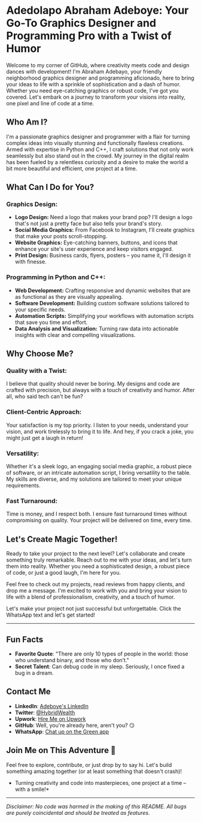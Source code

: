 # Adedolapo Abraham Adeboye: Your Go-To Graphics Designer and Programming Pro with a Twist of Humor

Welcome to my corner of GitHub, where creativity meets code and design dances with development! I'm Abraham Adebayo, your friendly neighborhood graphics designer and programming aficionado, here to bring your ideas to life with a sprinkle of sophistication and a dash of humor. Whether you need eye-catching graphics or robust code, I've got you covered. Let's embark on a journey to transform your visions into reality, one pixel and line of code at a time.

## Who Am I?

I'm a passionate graphics designer and programmer with a flair for turning complex ideas into visually stunning and functionally flawless creations. Armed with expertise in Python and C++, I craft solutions that not only work seamlessly but also stand out in the crowd. My journey in the digital realm has been fueled by a relentless curiosity and a desire to make the world a bit more beautiful and efficient, one project at a time.

## What Can I Do for You?

### Graphics Design:
- **Logo Design:** Need a logo that makes your brand pop? I'll design a logo that's not just a pretty face but also tells your brand's story.
- **Social Media Graphics:** From Facebook to Instagram, I'll create graphics that make your posts scroll-stopping.
- **Website Graphics:** Eye-catching banners, buttons, and icons that enhance your site's user experience and keep visitors engaged.
- **Print Design:** Business cards, flyers, posters – you name it, I'll design it with finesse.

### Programming in Python and C++:
- **Web Development:** Crafting responsive and dynamic websites that are as functional as they are visually appealing.
- **Software Development:** Building custom software solutions tailored to your specific needs.
- **Automation Scripts:** Simplifying your workflows with automation scripts that save you time and effort.
- **Data Analysis and Visualization:** Turning raw data into actionable insights with clear and compelling visualizations.

## Why Choose Me?

### Quality with a Twist:
I believe that quality should never be boring. My designs and code are crafted with precision, but always with a touch of creativity and humor. After all, who said tech can't be fun?

### Client-Centric Approach:
Your satisfaction is my top priority. I listen to your needs, understand your vision, and work tirelessly to bring it to life. And hey, if you crack a joke, you might just get a laugh in return!

### Versatility:
Whether it's a sleek logo, an engaging social media graphic, a robust piece of software, or an intricate automation script, I bring versatility to the table. My skills are diverse, and my solutions are tailored to meet your unique requirements.

### Fast Turnaround:
Time is money, and I respect both. I ensure fast turnaround times without compromising on quality. Your project will be delivered on time, every time.

## Let's Create Magic Together!

Ready to take your project to the next level? Let's collaborate and create something truly remarkable. Reach out to me with your ideas, and let's turn them into reality. Whether you need a sophisticated design, a robust piece of code, or just a good laugh, I'm here for you.

Feel free to check out my projects, read reviews from happy clients, and drop me a message. I'm excited to work with you and bring your vision to life with a blend of professionalism, creativity, and a touch of humor.

Let's make your project not just successful but unforgettable. Click the WhatsApp text and let's get started!

---

## Fun Facts

- **Favorite Quote**: "There are only 10 types of people in the world: those who understand binary, and those who don’t."
- **Secret Talent**: Can debug code in my sleep. Seriously, I once fixed a bug in a dream.

## Contact Me

- **LinkedIn**: [Adeboye's LinkedIn](https://ng.linkedin.com/in/adedolapo-adeboye-59a2bb305)
- **Twitter**: [@HybridWealth](https://x.com/HybridWealth?t=CrXNRDf2J3RgKcI2L9K54g&s=09)
- **Upwork**: [Hire Me on Upwork](https://upwork.com/freelancers/adeboye)
- **GitHub**: Well, you're already here, aren't you? 😏
- **WhatsApp**: [Chat up on the Green app](https://wa.me/2349017049949)
## Join Me on This Adventure 🚀

Feel free to explore, contribute, or just drop by to say hi. Let's build something amazing together (or at least something that doesn't crash)!

* Turning creativity and code into masterpieces, one project at a time – with a smile!*
---

*Disclaimer: No code was harmed in the making of this README. All bugs are purely coincidental and should be treated as features.*

